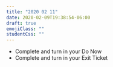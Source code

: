 ```yaml
---
title: "2020 02 11"
date: 2020-02-09T19:38:54-06:00
draft: true
emojiClass: ""
studentCss: ""
---
```


- Complete and turn in your Do Now
- Complete and turn in your Exit Ticket